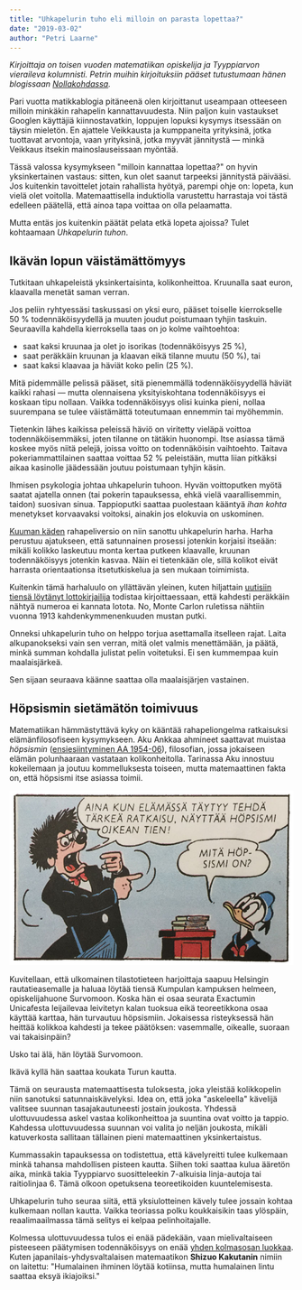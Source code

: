 ```yaml
---
title: "Uhkapelurin tuho eli milloin on parasta lopettaa?"
date: "2019-03-02"
author: "Petri Laarne"
---
```


_Kirjoittaja on toisen vuoden matematiikan opiskelija ja Tyyppiarvon vieraileva kolumnisti. Petrin muihin kirjoituksiin pääset tutustumaan hänen blogissaan_ [_Nollakohdassa_](https://www.nollakohta.fi/)_._

Pari vuotta matikkablogia pitäneenä olen kirjoittanut useampaan otteeseen milloin minkäkin rahapelin kannattavuudesta. Niin paljon kuin vastaukset Googlen käyttäjiä kiinnostavatkin, loppujen lopuksi kysymys itsessään on täysin mieletön. En ajattele Veikkausta ja kumppaneita yrityksinä, jotka tuottavat arvontoja, vaan yrityksinä, jotka myyvät jännitystä — minkä Veikkaus itsekin mainoslauseissaan myöntää.

Tässä valossa kysymykseen "milloin kannattaa lopettaa?" on hyvin yksinkertainen vastaus: sitten, kun olet saanut tarpeeksi jännitystä päivääsi. Jos kuitenkin tavoittelet jotain rahallista hyötyä, parempi ohje on: lopeta, kun vielä olet voitolla. Matemaattisella induktiolla varustettu harrastaja voi tästä edelleen päätellä, että ainoa tapa voittaa on olla pelaamatta.

Mutta entäs jos kuitenkin päätät pelata etkä lopeta ajoissa? Tulet kohtaamaan _Uhkapelurin tuhon_.

## Ikävän lopun väistämättömyys

Tutkitaan uhkapeleistä yksinkertaisinta, kolikonheittoa.
Kruunalla saat euron, klaavalla menetät saman verran.

Jos peliin ryhtyessäsi taskussasi on yksi euro, pääset toiselle kierrokselle 50 % todennäköisyydellä ja muuten joudut poistumaan tyhjin taskuin.
Seuraavilla kahdella kierroksella taas on jo kolme vaihtoehtoa:

- saat kaksi kruunaa ja olet jo isorikas (todennäköisyys 25 %),
- saat peräkkäin kruunan ja klaavan eikä tilanne muutu (50 %), tai
- saat kaksi klaavaa ja häviät koko pelin (25 %).

Mitä pidemmälle pelissä pääset, sitä pienemmällä todennäköisyydellä häviät kaikki rahasi — mutta olennaisena yksityiskohtana todennäköisyys ei koskaan tipu nollaan. Vaikka todennäköisyys olisi kuinka pieni, nollaa suurempana se tulee väistämättä toteutumaan ennemmin tai myöhemmin.

Tietenkin lähes kaikissa peleissä häviö on viritetty vieläpä voittoa todennäköisemmäksi, joten tilanne on tätäkin huonompi. Itse asiassa tämä koskee myös niitä pelejä, joissa voitto on todennäköisin vaihtoehto. Taitava pokeriammattilainen saattaa voittaa 52 % peleistään, mutta liian pitkäksi aikaa kasinolle jäädessään joutuu poistumaan tyhjin käsin.

Ihmisen psykologia johtaa uhkapelurin tuhoon. Hyvän voittoputken myötä saatat ajatella onnen (tai pokerin tapauksessa, ehkä vielä vaarallisemmin, taidon) suosivan sinua. Tappioputki saattaa puolestaan kääntyä _ihan kohta_ menetykset korvaavaksi voitoksi, ainakin jos elokuvia on uskominen.

[Kuuman käden](../2017-08-29-kuuma-kasi-koripallossa-ilmio-vai-illuusio/index.md) rahapeliversio on niin sanottu uhkapelurin harha. Harha perustuu ajatukseen, että satunnainen prosessi jotenkin korjaisi itseään: mikäli kolikko laskeutuu monta kertaa putkeen klaavalle, kruunan todennäköisyys jotenkin kasvaa. Näin ei tietenkään ole, sillä kolikot eivät harrasta orientaationsa itsetutkiskelua ja sen mukaan toimimista.

Kuitenkin tämä harhaluulo on yllättävän yleinen, kuten hiljattain [uutisiin tiensä löytänyt lottokirjailija](https://www.mtvuutiset.fi/artikkeli/lottokirjailija-opastaa-omia-voittotodennakoisyyksiaan-voi-parannella-parilla-eri-keinolla-voi-poistaa-tuhansia-vaihtoehtoja/) todistaa kirjoittaessaan, että kahdesti peräkkäin nähtyä numeroa ei kannata lotota. No, Monte Carlon ruletissa nähtiin vuonna 1913 kahdenkymmenenkuuden mustan putki.

Onneksi uhkapelurin tuho on helppo torjua asettamalla itselleen rajat. Laita alkupanokseksi vain sen verran, mitä olet valmis menettämään, ja päätä, minkä summan kohdalla julistat pelin voitetuksi. Ei sen kummempaa kuin maalaisjärkeä.

Sen sijaan seuraava käänne saattaa olla maalaisjärjen vastainen.

## Höpsismin sietämätön toimivuus

Matematiikan hämmästyttävä kyky on kääntää rahapeliongelma ratkaisuksi elämänfilosofiseen kysymykseen. Aku Ankkaa ahmineet saattavat muistaa _höpsismin_ ([ensiesiintyminen AA 1954-06](https://inducks.org/story.php?c=W+WDC+149-01)), filosofian, jossa jokaiseen elämän polunhaaraan vastataan kolikonheitolla. Tarinassa Aku innostuu kokeilemaan ja joutuu kommelluksesta toiseen, mutta matemaattinen fakta on, että höpsismi itse asiassa toimii.

![](./Flipism.jpg)

Kuvitellaan, että ulkomainen tilastotieteen harjoittaja saapuu Helsingin rautatieasemalle ja haluaa löytää tiensä Kumpulan kampuksen helmeen, opiskelijahuone Survomoon. Koska hän ei osaa seurata Exactumin Unicafesta leijailevaa leivitetyn kalan tuoksua eikä teoreetikkona osaa käyttää karttaa, hän turvautuu höpsismiin. Jokaisessa risteyksessä hän heittää kolikkoa kahdesti ja tekee päätöksen: vasemmalle, oikealle, suoraan vai takaisinpäin?

Usko tai älä, hän löytää Survomoon.

Ikävä kyllä hän saattaa koukata Turun kautta.

Tämä on seurausta matemaattisesta tuloksesta, joka yleistää kolikkopelin niin sanotuksi satunnaiskävelyksi. Idea on, että joka "askeleella" kävelijä valitsee suunnan tasajakautuneesti jostain joukosta. Yhdessä ulottuvuudessa askel vastaa kolikonheittoa ja suuntina ovat voitto ja tappio. Kahdessa ulottuvuudessa suunnan voi valita jo neljän joukosta, mikäli katuverkosta sallitaan tällainen pieni matemaattinen yksinkertaistus.

Kummassakin tapauksessa on todistettua, että kävelyreitti tulee kulkemaan minkä tahansa mahdollisen pisteen kautta. Siihen toki saattaa kulua ääretön aika, minkä takia Tyyppiarvo suositteleekin 7-alkuisia linja-autoja tai raitiolinjaa 6. Tämä olkoon opetuksena teoreetikoiden kuuntelemisesta.

Uhkapelurin tuho seuraa siitä, että yksiulotteinen kävely tulee jossain kohtaa kulkemaan nollan kautta. Vaikka teoriassa polku koukkaisikin taas ylöspäin, reaalimaailmassa tämä selitys ei kelpaa pelinhoitajalle.

Kolmessa ulottuvuudessa tulos ei enää pädekään, vaan mielivaltaiseen pisteeseen päätymisen todennäköisyys on enää [yhden kolmasosan luokkaa](http://mathworld.wolfram.com/PolyasRandomWalkConstants.html).
Kuten japanilais-yhdysvaltalaisen matemaatikon **Shizuo Kakutanin** nimiin on laitettu: "Humalainen ihminen löytää kotiinsa, mutta humalainen lintu saattaa eksyä ikiajoiksi."
